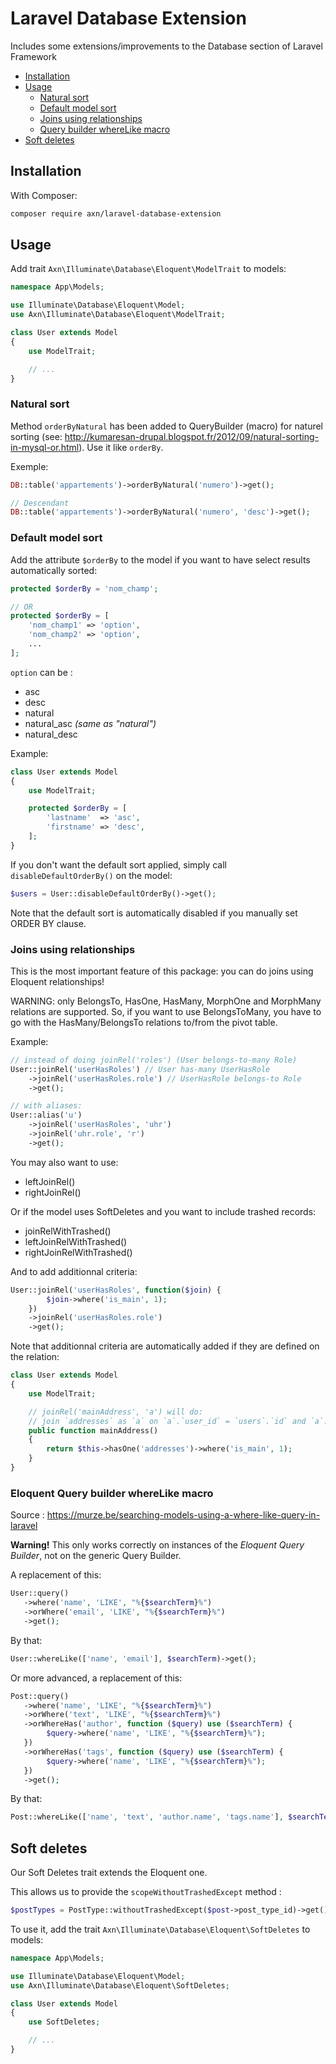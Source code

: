 Laravel Database Extension
==========================

Includes some extensions/improvements to the Database section of Laravel Framework

* [Installation](#installation)
* [Usage](#usage)
    - [Natural sort](#natural-sort)
    - [Default model sort](#default-model-sort)
    - [Joins using relationships](#joins-using-relationships)
    - [Query builder whereLike macro](#query-builder-wherelike-macro)
* [Soft deletes](#soft-deletes)

Installation
------------

With Composer:

```sh
composer require axn/laravel-database-extension
```

Usage
-----

Add trait `Axn\Illuminate\Database\Eloquent\ModelTrait` to models:

```php
namespace App\Models;

use Illuminate\Database\Eloquent\Model;
use Axn\Illuminate\Database\Eloquent\ModelTrait;

class User extends Model
{
    use ModelTrait;

    // ...
}
```

### Natural sort

Method `orderByNatural` has been added to QueryBuilder (macro) for naturel sorting
(see: http://kumaresan-drupal.blogspot.fr/2012/09/natural-sorting-in-mysql-or.html).
Use it like `orderBy`.

Exemple:

```php
DB::table('appartements')->orderByNatural('numero')->get();

// Descendant
DB::table('appartements')->orderByNatural('numero', 'desc')->get();
```

### Default model sort

Add the attribute `$orderBy` to the model if you want to have select results
automatically sorted:

```php
protected $orderBy = 'nom_champ';

// OR
protected $orderBy = [
    'nom_champ1' => 'option',
    'nom_champ2' => 'option',
    ...
];
```

`option` can be :

- asc
- desc
- natural
- natural_asc *(same as "natural")*
- natural_desc

Example:

```php
class User extends Model
{
    use ModelTrait;

    protected $orderBy = [
        'lastname'  => 'asc',
        'firstname' => 'desc',
    ];
}
```

If you don't want the default sort applied, simply call `disableDefaultOrderBy()` on the model:

```php
$users = User::disableDefaultOrderBy()->get();
```

Note that the default sort is automatically disabled if you manually set ORDER BY clause.

### Joins using relationships

This is the most important feature of this package: you can do joins using Eloquent relationships!

WARNING: only BelongsTo, HasOne, HasMany, MorphOne and MorphMany relations are supported.
So, if you want to use BelongsToMany, you have to go with the HasMany/BelongsTo relations
to/from the pivot table.

Example:

```php
// instead of doing joinRel('roles') (User belongs-to-many Role)
User::joinRel('userHasRoles') // User has-many UserHasRole
    ->joinRel('userHasRoles.role') // UserHasRole belongs-to Role
    ->get();

// with aliases:
User::alias('u')
    ->joinRel('userHasRoles', 'uhr')
    ->joinRel('uhr.role', 'r')
    ->get();
```

You may also want to use:

- leftJoinRel()
- rightJoinRel()

Or if the model uses SoftDeletes and you want to include trashed records:

- joinRelWithTrashed()
- leftJoinRelWithTrashed()
- rightJoinRelWithTrashed()

And to add additionnal criteria:

```php
User::joinRel('userHasRoles', function($join) {
        $join->where('is_main', 1);
    })
    ->joinRel('userHasRoles.role')
    ->get();
```

Note that additionnal criteria are automatically added if they are defined on the relation:

```php
class User extends Model
{
    use ModelTrait;

    // joinRel('mainAddress', 'a') will do:
    // join `addresses` as `a` on `a`.`user_id` = `users`.`id` and `a`.`is_main` = 1
    public function mainAddress()
    {
        return $this->hasOne('addresses')->where('is_main', 1);
    }
}
```

### Eloquent Query builder whereLike macro

Source : https://murze.be/searching-models-using-a-where-like-query-in-laravel

**Warning!** This only works correctly on instances of the *Eloquent Query Builder*, not on the generic Query Builder.

A replacement of this:

```php
User::query()
   ->where('name', 'LIKE', "%{$searchTerm}%")
   ->orWhere('email', 'LIKE', "%{$searchTerm}%")
   ->get();
```

By that:

```php
User::whereLike(['name', 'email'], $searchTerm)->get();
```

Or more advanced, a replacement of this:

```php
Post::query()
   ->where('name', 'LIKE', "%{$searchTerm}%")
   ->orWhere('text', 'LIKE', "%{$searchTerm}%")
   ->orWhereHas('author', function ($query) use ($searchTerm) {
        $query->where('name', 'LIKE', "%{$searchTerm}%");
   })
   ->orWhereHas('tags', function ($query) use ($searchTerm) {
        $query->where('name', 'LIKE', "%{$searchTerm}%");
   })
   ->get();
```

By that:

```php
Post::whereLike(['name', 'text', 'author.name', 'tags.name'], $searchTerm)->get();
```

Soft deletes
------------

Our Soft Deletes trait extends the Eloquent one.

This allows us to provide the `scopeWithoutTrashedExcept` method :

```php
$postTypes = PostType::withoutTrashedExcept($post->post_type_id)->get();
```

To use it, add the trait `Axn\Illuminate\Database\Eloquent\SoftDeletes` to models:

```php
namespace App\Models;

use Illuminate\Database\Eloquent\Model;
use Axn\Illuminate\Database\Eloquent\SoftDeletes;

class User extends Model
{
    use SoftDeletes;

    // ...
}
```

